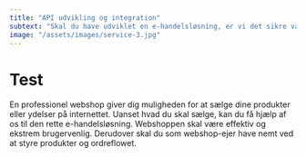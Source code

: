 ```yaml
---
title: "API udvikling og integration"
subtext: "Skal du have udviklet en e-handelsløsning, er vi det sikre valg. Vi har stor erfaring med både WooCommerce, PrestaShop, Magento."
image: "/assets/images/service-3.jpg"
---
```



# Test

En professionel webshop giver dig muligheden for at sælge dine produkter eller ydelser på internettet. Uanset hvad du skal sælge, kan du få hjælp af os til den rette e-handelsløsning. Webshoppen skal være effektiv og ekstrem brugervenlig. Derudover skal du som webshop-ejer have nemt ved at styre produkter og ordreflowet.